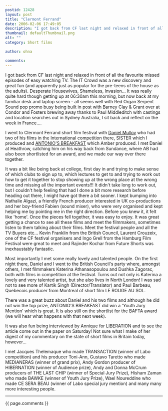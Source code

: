 ```yaml
---
postid: 12428
layout: post
title: "Clermont Ferrand"
date: 2006-02-06 17:49:05
description: "I got back from CF last night and relaxed in front of all the favourite missed episodes of easy watching TV. The IT Crowd was a new discovery and great fun (and apparently just as popular for the pre-teens of&#8230;"
thumbnail: defaultThumbnail.png
alt: ""
category: Short films

author: ohna

comments:
---
```


<p>I got back from CF last night and relaxed in front of all the favourite missed episodes of easy watching <span class="caps">TV.</span> The IT Crowd was a new discovery and great fun (and apparently just as popular for the pre-teens of the house as the adults). Desperate Housewives, Shameless, Invasion... It was really quite hard though getting up at 06:30am this morning, but now back at my familiar desk and laptop screen - all seems well with Red Organ Serpent Sound pop promo busy being built in post with Barney Clay &amp; Grant over at Condor and Fosters brewing away thanks to Paul Middleditch with castings and location searches out in Sydney Australia, I sit back and reflect on the week in France....</p>

<p>I went to Clermont Ferrand short film festival with <a href="http://www.imdb.com/name/nm1142205/">Daniel Mulloy</a> who had two of his films in the International competition there, <span class="caps">SISTER </span>which I produced and <a href="http://www.antoniosbreakfast.com/ab1_content.html"><span class="caps">ANTONIO'S BREAKFAST</span></a> which Amber produced. I met Daniel at Heathrow, catching him on his way back from Sundance, where AB had also been shortlisted for an award, and we made our way over there together.</p>

<p>It was a bit like being back at college, first day in and trying to make sense of which clubs to sign up to, which lectures to get to and trying to work out how to get it together to stop showing up at the wrong place at the wrong time and missing all the important events!!! It didn't take long to work out, but I couldn't help feeling that had I done a bit more research before heading out there, I might have got there a bit sooner. I kept bumping into Nathalie Algazi, a friendly French producer interested in UK co-productions and her boy-friend Fabien (sound mixer), who were very organised and kept helping me by pointing me in the right direction. Before you knew it, it felt like 'home'. Once the pieces fell together, it was easy to enjoy. It was great getting a chance to see all these films and meet the filmmakers, sometimes listen to them talking about their films. Meet the festival people and all the TV Buyers etc... Kevin Franklin from the British Council, Laurent Crouzeix, one of the CF festival organisers and Ingo Grell from the Hamburg Film Festival were great to meet and Rajinder Kochar from Future Shorts was inexhaustably fantastic.</p>

<p>Most importantly I met some really lovely and talented people. On the first night there, Daniel and I went to the British Council's party where, amongst others, I met filmmakers Katerina Athanasopoulou and Dushka Zagorac, both with films in competition at the festival. Turns out not only is Katerina a lovely and very talented artist, but she also lives in North London! I was sad not to see more of Kartik Singh (Director/Translator) and Paul Barbeau, Quebecois producer from Montreal of short film LE <span class="caps">ROUGE</span> AU <span class="caps">SOL. </span></p>

<p>There was a great buzz about Daniel and his two films and although he did not win the top prize, <span class="caps">ANTONIO'S BREAKFAST </span>did win a 'Youth Jury Mention' which is great. It is also still on the shortlist for the <span class="caps">BAFTA </span>award (we will hear what happens with that next week).</p>

<p>It was also fun being interviewed by Annique for <span class="caps">LIBERATION </span>and to see the article come out in the paper on Saturday! Not sure what I make of her digest of my commentary on the state of short films in Britain today, however...</p>

<p>I met Jacques Thelemaque who made <span class="caps">TRANSACTION </span>(winner of Labo competition) and his producer Toni-Ann, Gustavo Taretto who made <span class="caps">MEDIANERAS </span>(winner of grand prix), Andy Gordon producer of <span class="caps">HIBERNATION </span>(winner of Audience prize), Andy and Donna McCrum producers of <span class="caps">THE LAST CHIP </span>(winner of Special Jury Prize), Hisham Zaman who made <span class="caps">BAWKE </span>(winner of Youth Jury Prize), Wael Noureddine who made CE <span class="caps">SERA BEAU </span>(winner of Labo special jury mention) and many many more interesting people.</p>

<hr>

{{ page.comments }}


